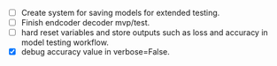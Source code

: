 - [ ] Create system for saving models for extended testing.
- [ ] Finish endcoder decoder mvp/test.
- [ ] hard reset variables and store outputs such as loss and accuracy in model testing workflow.
- [x] debug accuracy value in verbose=False.
